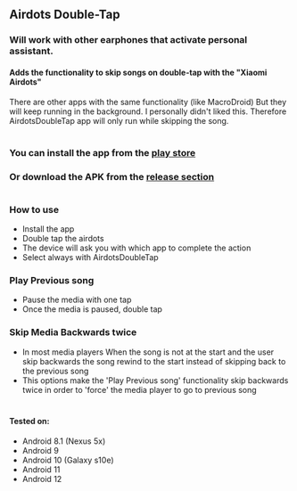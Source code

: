 ## Airdots Double-Tap
### Will work with other earphones that activate personal assistant.
#### Adds the functionality to skip songs on double-tap with the "Xiaomi Airdots"
There are other apps with the same functionality (like MacroDroid) But they will keep running in the background.
I personally didn't liked this. Therefore AirdotsDoubleTap app will only run while skipping the song.
#
### You can install the app from the [play store](https://play.google.com/store/apps/details?id=com.orik.airdotsdoubletap)
### Or download the APK from the [release section](https://github.com/OriKerer/AirdotsDoubleTap/releases)
#
### How to use
* Install the app 
* Double tap the airdots 
* The device will ask you with which app to complete the action
* Select always with AirdotsDoubleTap

### Play Previous song
- Pause the media with one tap
- Once the media is paused, double tap
### Skip Media Backwards twice
* In most media players When the song is not at the start and the user skip backwards the song rewind to the start instead of skipping back to the previous song
* This options make the 'Play Previous song' functionality skip backwards twice in order to 'force' the media player to go to previous song
#
#### Tested on:
 - Android 8.1 (Nexus 5x)
 - Android 9
 - Android 10 (Galaxy s10e)
 - Android 11
 - Android 12

